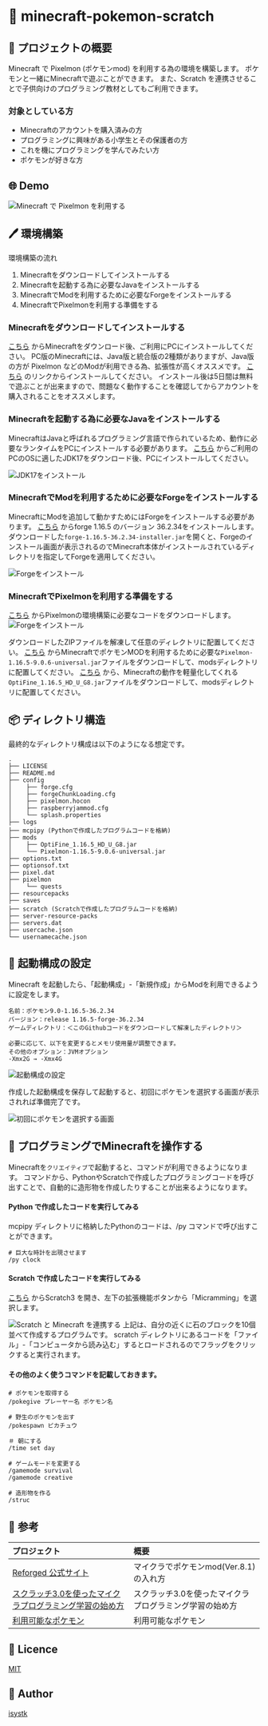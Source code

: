 🌙 minecraft-pokemon-scratch
====

## 📗 プロジェクトの概要

Minecraft で Pixelmon (ポケモンmod) を利用する為の環境を構築します。
ポケモンと一緒にMinecraftで遊ぶことができます。
また、Scratch を連携させることで子供向けのプログラミング教材としてもご利用できます。

### 対象としている方
- Minecraftのアカウントを購入済みの方
- プログラミングに興味がある小学生とその保護者の方
- これを機にプログラミングを学んでみたい方
- ポケモンが好きな方

## 🌐 Demo

![Minecraft で Pixelmon を利用する](./pixelmon.png "scratch")


## 🖊️ 環境構築

環境構築の流れ
1. Minecraftをダウンロードしてインストールする
2. Minecraftを起動する為に必要なJavaをインストールする
3. MinecraftでModを利用するために必要なForgeをインストールする
4. MinecraftでPixelmonを利用する準備をする

### Minecraftをダウンロードしてインストールする
[こちら](https://www.minecraft.net/ja-jp/store/minecraft-java-bedrock-edition-pc) からMinecraftをダウンロード後、ご利用にPCにインストールしてください。
PC版のMinecraftには、Java版と統合版の2種類がありますが、Java版の方が Pixelmon などのModが利用できる為、拡張性が高くオススメです。
[こちら](https://www.minecraft.net/ja-jp/store/minecraft-java-bedrock-edition-pc) のリンクからインストールしてください。
インストール後は5日間は無料で遊ぶことが出来ますので、問題なく動作することを確認してからアカウントを購入されることをオススメします。


### Minecraftを起動する為に必要なJavaをインストールする
MinecraftはJavaと呼ばれるプログラミング言語で作られているため、動作に必要なランタイムをPCにインストールする必要があります。 
[こちら](https://adoptium.net/temurin/releases/?version=17) からご利用のPCのOSに適したJDK17をダウンロード後、PCにインストールしてください。

![JDK17をインストール](./java-install.png "JDK17をインストール")

### MinecraftでModを利用するために必要なForgeをインストールする
MinecraftにModを追加して動かすためにはForgeをインストールする必要があります。
[こちら](https://adfoc.us/serve/sitelinks/?id=271228&url=https://maven.minecraftforge.net/net/minecraftforge/forge/1.16.5-36.2.34/forge-1.16.5-36.2.34-installer.jar) からforge 1.16.5 のバージョン 36.2.34をインストールします。
ダウンロードした`forge-1.16.5-36.2.34-installer.jar`を開くと、Forgeのインストール画面が表示されるのでMinecraft本体がインストールされているディレクトリを指定してForgeを適用してください。

![Forgeをインストール](./forge-install.png "Forgeをインストール")

### MinecraftでPixelmonを利用する準備をする
[こちら](https://github.com/isystk/minecraft-pokemon-scratch) からPixelmonの環境構築に必要なコードをダウンロードします。
![Forgeをインストール](./github-download.png "Forgeをインストール")

ダウンロードしたZIPファイルを解凍して任意のディレクトリに配置してください。
[こちら](http://adfoc.us/24937884932780) からMinecraftでポケモンMODを利用するために必要な`Pixelmon-1.16.5-9.0.6-universal.jar`ファイルをダウンロードして、modsディレクトリに配置してください。
[こちら](http://adfoc.us/serve/sitelinks/?id=475250&url=http://optifine.net/adloadx?f=OptiFine_1.16.5_HD_U_G8.jar&x=1cf6) から、Minecraftの動作を軽量化してくれる`OptiFine_1.16.5_HD_U_G8.jar`ファイルをダウンロードして、modsディレクトリに配置してください。

## 📦 ディレクトリ構造

最終的なディレクトリ構成は以下のようになる想定です。
```
.
├── LICENSE
├── README.md
├── config
│    ├── forge.cfg
│    ├── forgeChunkLoading.cfg
│    ├── pixelmon.hocon
│    ├── raspberryjammod.cfg
│    └── splash.properties
├── logs
├── mcpipy (Pythonで作成したプログラムコードを格納)
├── mods
│    ├── OptiFine_1.16.5_HD_U_G8.jar
│    └── Pixelmon-1.16.5-9.0.6-universal.jar
├── options.txt
├── optionsof.txt
├── pixel.dat
├── pixelmon
│    └── quests
├── resourcepacks
├── saves
├── scratch (Scratchで作成したプログラムコードを格納)
├── server-resource-packs
├── servers.dat
├── usercache.json
└── usernamecache.json
```

## 🔧 起動構成の設定

Minecraft を起動したら、「起動構成」-「新規作成」からModを利用できるように設定をします。
```
名前：ポケモン9.0-1.16.5-36.2.34
バージョン：release 1.16.5-forge-36.2.34
ゲームディレクトリ：＜このGithubコードをダウンロードして解凍したディレクトリ＞

必要に応じて、以下を変更するとメモリ使用量が調整できます。
その他のオプション：JVMオプション
-Xmx2G → -Xmx4G 
```

![起動構成の設定](./pixelmon-setting.png "起動構成の設定")

作成した起動構成を保存して起動すると、初回にポケモンを選択する画面が表示されれば準備完了です。

![初回にポケモンを選択する画面](./pixelmon-startup.png "初回にポケモンを選択する画面")


## 💬 プログラミングでMinecraftを操作する

Minecraftを`クリエイティブ`で起動すると、コマンドが利用できるようになります。
コマンドから、PythonやScratchで作成したプログラミングコードを呼び出すことで、自動的に造形物を作成したりすることが出来るようになります。

#### Python で作成したコードを実行してみる
mcpipy ディレクトリに格納したPythonのコードは、/py コマンドで呼び出すことができます。
```
# 巨大な時計を出現させます
/py clock
```

#### Scratch で作成したコードを実行してみる
[こちら](https://manaviva.github.io/scratch-gui/) からScratch3 を開き、左下の拡張機能ボタンから「Micramming」を選択します。

![Scratch と Minecraft を連携する](./scratch.png "scratch")
上記は、自分の近くに石のブロックを10個並べて作成するプログラムです。
scratch ディレクトリにあるコードを「ファイル」-「コンピュータから読み込む」するとロードされるのでフラッグをクリックすると実行されます。

#### その他のよく使うコマンドを記載しておきます。
```
# ポケモンを取得する
/pokegive プレーヤー名 ポケモン名

# 野生のポケモンを出す
/pokespawn ピカチュウ

＃ 朝にする
/time set day

# ゲームモードを変更する
/gamemode survival
/gamemode creative

# 造形物を作る
/struc
```

## 🎨 参考

| プロジェクト| 概要|
| :---------------------------------------| :-------------------------------|
| [Reforged 公式サイト](https://reforged.gg/)| マイクラでポケモンmod(Ver.8.1)の入れ方|
| [スクラッチ3.0を使ったマイクラプログラミング学習の始め方](https://rserver-osusume.com/programming-school/minecraft-programming-with-scratch/)| スクラッチ3.0を使ったマイクラプログラミング学習の始め方|
| [利用可能なポケモン](https://pixelmonmod.com/wiki/Available_Pok%C3%A9mon/ja)| 利用可能なポケモン|


## 🎫 Licence

[MIT](https://github.com/isystk/laravel-react-boilerplate/blob/master/LICENSE)

## 👀 Author

[isystk](https://github.com/isystk)
